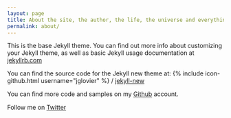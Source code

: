 ```yaml
---
layout: page
title: About the site, the author, the life, the universe and everything more.
permalink: about/
---
```


This is the base Jekyll theme. You can find out more info about customizing your Jekyll theme, as well as basic Jekyll usage documentation at [jekyllrb.com](http://jekyllrb.com/)

You can find the source code for the Jekyll new theme at:
{% include icon-github.html username="jglovier" %} /
[jekyll-new](https://github.com/jglovier/jekyll-new)

You can find more code and samples on my [Github](https://github.com/expobrain) account.

Follow me on [Twitter](https://twitter.com/expobrain)
